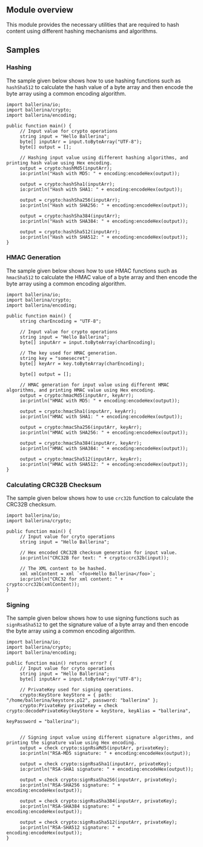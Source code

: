 ## Module overview

This module provides the necessary utilities that are required to hash content using different hashing mechanisms and algorithms. 

## Samples

### Hashing

The sample given below shows how to use hashing functions such as `hashSha512` to calculate the hash value of a byte array and then encode the byte array using a common encoding algorithm.

```ballerina
import ballerina/io;
import ballerina/crypto;
import ballerina/encoding;

public function main() {
     // Input value for crypto operations
     string input = "Hello Ballerina";
     byte[] inputArr = input.toByteArray("UTF-8");
     byte[] output = [];

     // Hashing input value using different hashing algorithms, and printing hash value using Hex encoding.
     output = crypto:hashMd5(inputArr);
     io:println("Hash with MD5: " + encoding:encodeHex(output));

     output = crypto:hashSha1(inputArr);
     io:println("Hash with SHA1: " + encoding:encodeHex(output));

     output = crypto:hashSha256(inputArr);
     io:println("Hash with SHA256: " + encoding:encodeHex(output));

     output = crypto:hashSha384(inputArr);
     io:println("Hash with SHA384: " + encoding:encodeHex(output));

     output = crypto:hashSha512(inputArr);
     io:println("Hash with SHA512: " + encoding:encodeHex(output));
}
```

### HMAC Generation

The sample given below shows how to use HMAC functions such as `hmacSha512` to calculate the HMAC value of a byte array and then encode the byte array using a common encoding algorithm.


```ballerina
import ballerina/io;
import ballerina/crypto;
import ballerina/encoding;

public function main() {
     string charEncoding = "UTF-8";

     // Input value for crypto operations
     string input = "Hello Ballerina";
     byte[] inputArr = input.toByteArray(charEncoding);

     // The key used for HMAC generation.
     string key = "somesecret";
     byte[] keyArr = key.toByteArray(charEncoding);

     byte[] output = [];

     // HMAC generation for input value using different HMAC algorithms, and printing HMAC value using Hex encoding.
     output = crypto:hmacMd5(inputArr, keyArr);
     io:println("HMAC with MD5: " + encoding:encodeHex(output));

     output = crypto:hmacSha1(inputArr, keyArr);
     io:println("HMAC with SHA1: " + encoding:encodeHex(output));

     output = crypto:hmacSha256(inputArr, keyArr);
     io:println("HMAC with SHA256: " + encoding:encodeHex(output));

     output = crypto:hmacSha384(inputArr, keyArr);
     io:println("HMAC with SHA384: " + encoding:encodeHex(output));

     output = crypto:hmacSha512(inputArr, keyArr);
     io:println("HMAC with SHA512: " + encoding:encodeHex(output));
}
```

### Calculating CRC32B Checksum

The sample given below shows how to use `crc32b` function to calculate the CRC32B checksum.


```ballerina
import ballerina/io;
import ballerina/crypto;

public function main() {
     // Input value for cryto operations
     string input = "Hello Ballerina";

     // Hex encoded CRC32B checksum generation for input value.
     io:println("CRC32B for text: " + crypto:crc32b(input));

     // The XML content to be hashed.
     xml xmlContent = xml `<foo>Hello Ballerina</foo>`;
     io:println("CRC32 for xml content: " + crypto:crc32b(xmlContent));
}
```

### Signing

The sample given below shows how to use signing functions such as `signRsaSha512` to get the signature value of a byte array and then encode the byte array using a common encoding algorithm.


```ballerina
import ballerina/io;
import ballerina/crypto;
import ballerina/encoding;

public function main() returns error? {
     // Input value for cryto operations
     string input = "Hello Ballerina";
     byte[] inputArr = input.toByteArray("UTF-8");

     // PrivateKey used for signing operations.
     crypto:KeyStore keyStore = { path: "/home/ballerina/keystore.p12", password: "ballerina" };
     crypto:PrivateKey privateKey = check crypto:decodePrivateKey(keyStore = keyStore, keyAlias = "ballerina",
                                                            keyPassword = "ballerina");


     // Signing input value using different signature algorithms, and printing the signature value using Hex encoding.
     output = check crypto:signRsaMd5(inputArr, privateKey);
     io:println("RSA-MD5 signature: " + encoding:encodeHex(output));

     output = check crypto:signRsaSha1(inputArr, privateKey);
     io:println("RSA-SHA1 signature: " + encoding:encodeHex(output));

     output = check crypto:signRsaSha256(inputArr, privateKey);
     io:println("RSA-SHA256 signature: " + encoding:encodeHex(output));

     output = check crypto:signRsaSha384(inputArr, privateKey);
     io:println("RSA-SHA384 signature: " + encoding:encodeHex(output));

     output = check crypto:signRsaSha512(inputArr, privateKey);
     io:println("RSA-SHA512 signature: " + encoding:encodeHex(output));
}
```